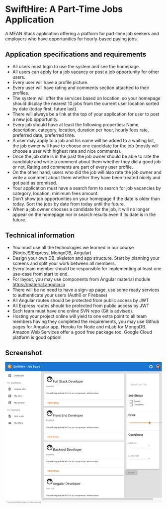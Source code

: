 # SwiftHire: A Part-Time Jobs Application
A MEAN Stack application offering a platform for part-time job seekers and employers who have opportunities for hourly-based paying jobs.

## Application specifications and requirements
* All users must login to use the system and see the homepage.
* All users can apply for a job vacancy or post a job opportunity for other users.
* Every user will have a profile picture.
* Every user will have rating and comments section attached to their profiles.
* The system will offer the services based on location, so your homepage should display the nearest 10
jobs from the current user location sorted by date (today first, future last).
* There will always be a link at the top of your application for user to post a new job opportunity.
* Every job should have at least the following properties: Name, description, category, location, duration
per hour, hourly fees rate, preferred date, preferred time.
* A user may apply to a job and his name will be added to a waiting list, the job owner will have to choose
one candidate for the job (mostly will choose a user with highest rate and nice comments).
* Once the job date is in the past the job owner should be able to rate the candidate and write a comment
about them whether they did a good job or not. Rating and comments are part of every user profile.
* On the other hand, users who did the job will also rate the job owner and write a comment about them
whether they have been treated nicely and got paid as promised.
* Your application must have a search form to search for job vacancies by category, location, minimum
fees amount.
* Don’t show job opportunities on your homepage if the date is older than today. Sort the jobs by date
from today until the future.
* When a job owner chooses a candidate for the job, it will no longer appear on the homepage nor in
search results even if its date is in the future.

## Technical information
* You must use all the technologies we learned in our course (NodeJS/Express, MongoDB,
Angular)
* Design your own DB, skeleton and app structure. Start by planning your screens and split your
work between all members.
* Every team member should be responsible for implementing at least one use-case from start to
end.
* For layout, you may use components from Angular material module https://material.angular.io
* There will be no need to have a sign-up page, use some ready services to authenticate your
users (Auth0 or Firebase)
* All Angular routes should be protected from public access by JWT
* All Express routes should be protected from public access by JWT
* Each team must have one online SVN repo (Git is advised).
* Hosting your project online will yield to one extra point to all team members having they
completed the requirements, you may use Github pages for Angular app, Heroku for Node and
mLab for MongoDB. Amazon Web Services offer a good free package too. Google Cloud
platform is good option!

## Screenshot
<img src="./SwiftHire.png" />

